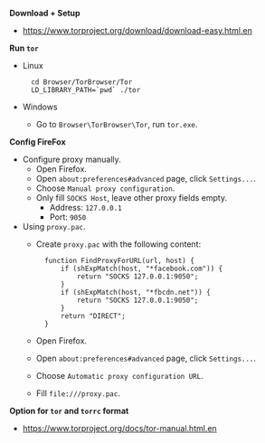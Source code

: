 **Download + Setup**

- https://www.torproject.org/download/download-easy.html.en


**Run `tor`**

- Linux

        cd Browser/TorBrowser/Tor
        LD_LIBRARY_PATH=`pwd` ./tor

- Windows
    + Go to `Browser\TorBrowser\Tor`, run `tor.exe`.


**Config FireFox**

- Configure proxy manually.
    + Open Firefox.
    + Open `about:preferences#advanced` page, click `Settings...`.
    + Choose `Manual proxy configuration`.
    + Only fill `SOCKS Host`, leave other proxy fields empty.
        - Address: `127.0.0.1`
        - Port: `9050`
- Using `proxy.pac`.
    + Create `proxy.pac` with the following content:

            function FindProxyForURL(url, host) {
                if (shExpMatch(host, "*facebook.com")) {
                    return "SOCKS 127.0.0.1:9050";
                }
                if (shExpMatch(host, "*fbcdn.net")) {
                    return "SOCKS 127.0.0.1:9050";
                }
                return "DIRECT";
            }

    + Open Firefox.
    + Open `about:preferences#advanced` page, click `Settings...`.
    + Choose `Automatic proxy configuration URL`.
    + Fill `file:///proxy.pac`.


**Option for `tor` and `torrc` format**

- https://www.torproject.org/docs/tor-manual.html.en
